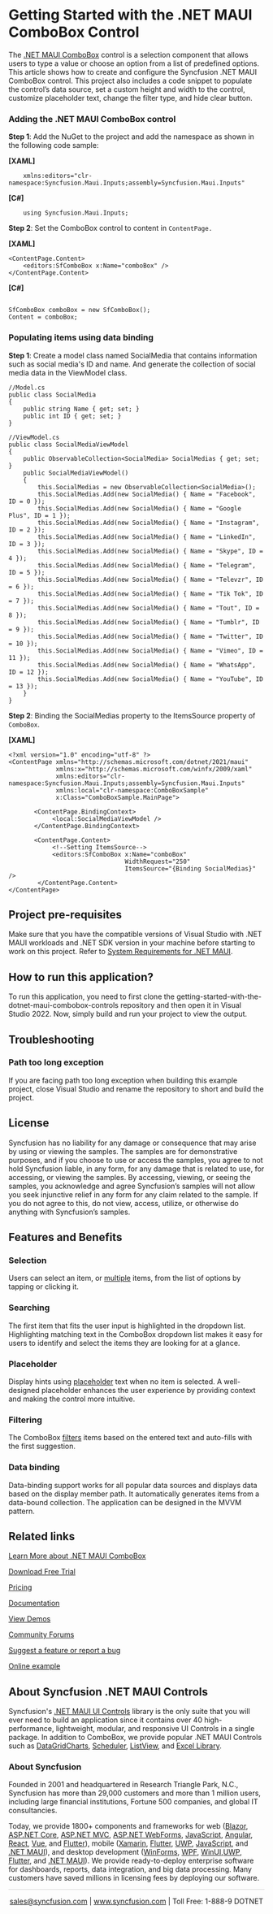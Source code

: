# Getting Started with the .NET MAUI ComboBox Control

The [.NET MAUI ComboBox](https://www.syncfusion.com/maui-controls/maui-combobox?utm_source=github&utm_medium=listing&utm_campaign=maui-combobox-github-samples) control is a selection component that allows users to type a value or choose an option from a list of predefined options. This article shows how to create and configure the Syncfusion .NET MAUI ComboBox control. This project also includes a code snippet to populate the control’s data source, set a custom height and width to the control, customize placeholder text, change the filter type, and hide clear button.

### Adding the .NET MAUI ComboBox control

**Step 1**: Add the NuGet to the project and add the namespace as shown in the following code sample:

**[XAML]**
```
    xmlns:editors="clr-namespace:Syncfusion.Maui.Inputs;assembly=Syncfusion.Maui.Inputs"
```	

**[C#]**
```
    using Syncfusion.Maui.Inputs;
```

**Step 2**: Set the ComboBox control to content in `ContentPage.`

**[XAML]**
```
<ContentPage.Content>    
    <editors:SfComboBox x:Name="comboBox" />
</ContentPage.Content>
```	

**[C#]**
```
          
SfComboBox comboBox = new SfComboBox(); 
Content = comboBox;  
```

### Populating items using data binding

**Step 1**: Create a model class named SocialMedia that contains information such as social media's ID and name. And generate the collection of social media data in the ViewModel class.

```
//Model.cs
public class SocialMedia
{
    public string Name { get; set; }
    public int ID { get; set; }
}

//ViewModel.cs
public class SocialMediaViewModel
{
    public ObservableCollection<SocialMedia> SocialMedias { get; set; }
    public SocialMediaViewModel()
    {
        this.SocialMedias = new ObservableCollection<SocialMedia>();
        this.SocialMedias.Add(new SocialMedia() { Name = "Facebook", ID = 0 });
        this.SocialMedias.Add(new SocialMedia() { Name = "Google Plus", ID = 1 });
        this.SocialMedias.Add(new SocialMedia() { Name = "Instagram", ID = 2 });
        this.SocialMedias.Add(new SocialMedia() { Name = "LinkedIn", ID = 3 });
        this.SocialMedias.Add(new SocialMedia() { Name = "Skype", ID = 4 });
        this.SocialMedias.Add(new SocialMedia() { Name = "Telegram", ID = 5 });
        this.SocialMedias.Add(new SocialMedia() { Name = "Televzr", ID = 6 });
        this.SocialMedias.Add(new SocialMedia() { Name = "Tik Tok", ID = 7 });
        this.SocialMedias.Add(new SocialMedia() { Name = "Tout", ID = 8 });
        this.SocialMedias.Add(new SocialMedia() { Name = "Tumblr", ID = 9 });
        this.SocialMedias.Add(new SocialMedia() { Name = "Twitter", ID = 10 });
        this.SocialMedias.Add(new SocialMedia() { Name = "Vimeo", ID = 11 });
        this.SocialMedias.Add(new SocialMedia() { Name = "WhatsApp", ID = 12 });
        this.SocialMedias.Add(new SocialMedia() { Name = "YouTube", ID = 13 });
    }
}
```

**Step 2**: Binding the SocialMedias property to the ItemsSource property of `ComboBox`.

**[XAML]**

```
<?xml version="1.0" encoding="utf-8" ?>
<ContentPage xmlns="http://schemas.microsoft.com/dotnet/2021/maui"
             xmlns:x="http://schemas.microsoft.com/winfx/2009/xaml"
             xmlns:editors="clr-namespace:Syncfusion.Maui.Inputs;assembly=Syncfusion.Maui.Inputs"
             xmlns:local="clr-namespace:ComboBoxSample"             
             x:Class="ComboBoxSample.MainPage">

       <ContentPage.BindingContext>
            <local:SocialMediaViewModel />
       </ContentPage.BindingContext>

       <ContentPage.Content>
            <!--Setting ItemsSource-->
            <editors:SfComboBox x:Name="comboBox" 
                                WidthRequest="250"
                                ItemsSource="{Binding SocialMedias}" />
        </ContentPage.Content>
</ContentPage>
```

## Project pre-requisites

Make sure that you have the compatible versions of Visual Studio with .NET MAUI workloads and .NET SDK version in your machine before starting to work on this project. Refer to [System Requirements for .NET MAUI](https://help.syncfusion.com/maui/system-requirements).

## How to run this application?

To run this application, you need to first clone the getting-started-with-the-dotnet-maui-combobox-controls repository and then open it in Visual Studio 2022. Now, simply build and run your project to view the output.

## <a name="troubleshooting"></a>Troubleshooting ##
### Path too long exception
If you are facing path too long exception when building this example project, close Visual Studio and rename the repository to short and build the project.

## License

Syncfusion has no liability for any damage or consequence that may arise by using or viewing the samples. The samples are for demonstrative purposes, and if you choose to use or access the samples, you agree to not hold Syncfusion liable, in any form, for any damage that is related to use, for accessing, or viewing the samples. By accessing, viewing, or seeing the samples, you acknowledge and agree Syncfusion’s samples will not allow you seek injunctive relief in any form for any claim related to the sample. If you do not agree to this, do not view, access, utilize, or otherwise do anything with Syncfusion’s samples.

## Features and Benefits

### Selection
Users can select an item, or [multiple](https://help.syncfusion.com/maui/combobox/selection#multiple-selection?utm_source=github&utm_medium=listing&utm_campaign=maui-combobox-github-samples) items, from the list of options by tapping or clicking it.

### Searching
The first item that fits the user input is highlighted in the dropdown list. Highlighting matching text in the ComboBox dropdown list makes it easy for users to identify and select the items they are looking for at a glance.

### Placeholder
Display hints using [placeholder](https://help.syncfusion.com/maui/combobox/ui-customization#placeholder?utm_source=github&utm_medium=listing&utm_campaign=maui-combobox-github-samples) text when no item is selected. A well-designed placeholder enhances the user experience by providing context and making the control more intuitive.

### Filtering
The ComboBox [filters](https://help.syncfusion.com/maui/combobox/filtering?utm_source=github&utm_medium=listing&utm_campaign=maui-combobox-github-samples) items based on the entered text and auto-fills with the first suggestion.

### Data binding
Data-binding support works for all popular data sources and displays data based on the display member path. It automatically generates items from a data-bound collection. The application can be designed in the MVVM pattern.

## Related links
[Learn More about .NET MAUI ComboBox](https://www.syncfusion.com/maui-controls/maui-combobox?utm_source=github&utm_medium=listing&utm_campaign=maui-combobox-github-samples)

[Download Free Trial](https://www.syncfusion.com/downloads/maui?utm_source=github&utm_medium=listing&utm_campaign=maui-combobox-github-samples)

[Pricing](https://www.syncfusion.com/sales/teamlicense?utm_source=github&utm_medium=listing&utm_campaign=maui-combobox-github-samples)

[Documentation](https://help.syncfusion.com/maui/combobox/getting-started?utm_source=github&utm_medium=listing&utm_campaign=maui-combobox-github-samples)

[View Demos](https://github.com/SyncfusionExamples/getting-started-with-the-dotnet-maui-combobox-control.git?utm_source=github&utm_medium=listing&utm_campaign=maui-combobox-github-samples)

[Community Forums](https://www.syncfusion.com/forums/maui?utm_source=github&utm_medium=listing&utm_campaign=maui-combobox-github-samples)

[Suggest a feature or report a bug](https://www.syncfusion.com/feedback/maui?utm_source=github&utm_medium=listing&utm_campaign=maui-combobox-github-samples)

[Online example](https://github.com/syncfusion/maui-demos/tree/master/MAUI/Inputs/SampleBrowser.Maui.Inputs/Samples/ComboBox?utm_source=github&utm_medium=listing&utm_campaign=maui-combobox-github-samples)

## About Syncfusion .NET MAUI Controls

Syncfusion's [.NET MAUI UI Controls](https://www.syncfusion.com/maui-controls?utm_source=github&utm_medium=listing&utm_campaign=maui-combobox-github-samples) library is the only suite that you will ever need to build an application since it contains over 40 high-performance, lightweight, modular, and responsive UI Controls in a single package. In addition to ComboBox, we provide popular .NET MAUI Controls such as [DataGrid](https://www.syncfusion.com/maui-controls/maui-datagrid?utm_source=github&utm_medium=listing&utm_campaign=maui-combobox-github-samples)[Charts](https://www.syncfusion.com/maui-controls/maui-cartesian-charts?utm_source=github&utm_medium=listing&utm_campaign=maui-combobox-github-samples), [Scheduler](https://www.syncfusion.com/maui-controls/maui-scheduler?utm_source=github&utm_medium=listing&utm_campaign=maui-combobox-github-samples), [ListView](https://www.syncfusion.com/maui-controls/maui-listview?utm_source=github&utm_medium=listing&utm_campaign=maui-combobox-github-samples), and [Excel Library](https://www.syncfusion.com/document-processing/excel-framework/maui?utm_source=github&utm_medium=listing&utm_campaign=maui-combobox-github-samples).

### About Syncfusion
Founded in 2001 and headquartered in Research Triangle Park, N.C., Syncfusion has more than 29,000 customers and more than 1 million users, including large financial institutions, Fortune 500 companies, and global IT consultancies.

Today, we provide 1800+ components and frameworks for web ([Blazor](https://www.syncfusion.com/blazor-components?utm_source=github&utm_medium=listing&utm_campaign=maui-combobox-github-samples), [ASP.NET Core](https://www.syncfusion.com/aspnet-core-ui-controls?utm_source=github&utm_medium=listing&utm_campaign=maui-combobox-github-samples), [ASP.NET MVC](https://www.syncfusion.com/aspnet-mvc-ui-controls?utm_source=github&utm_medium=listing&utm_campaign=maui-combobox-github-samples), [ASP.NET WebForms](https://www.syncfusion.com/jquery/aspnet-webforms-ui-controls?utm_source=github&utm_medium=listing&utm_campaign=maui-combobox-github-samples), [JavaScript](https://www.syncfusion.com/javascript-ui-controls?utm_source=github&utm_medium=listing&utm_campaign=maui-combobox-github-samples), [Angular](https://www.syncfusion.com/angular-components?utm_source=github&utm_medium=listing&utm_campaign=maui-combobox-github-samples), [React](https://www.syncfusion.com/react-components?utm_source=github&utm_medium=listing&utm_campaign=maui-combobox-github-samples), [Vue](https://www.syncfusion.com/vue-components?utm_source=github&utm_medium=listing&utm_campaign=maui-combobox-github-samples), and [Flutter](https://www.syncfusion.com/flutter-widgets?utm_source=github&utm_medium=listing&utm_campaign=maui-combobox-github-samples)), mobile ([Xamarin](https://www.syncfusion.com/xamarin-ui-controls?utm_source=github&utm_medium=listing&utm_campaign=maui-combobox-github-samples), [Flutter](https://www.syncfusion.com/flutter-widgets?utm_source=github&utm_medium=listing&utm_campaign=maui-combobox-github-samples), [UWP](https://www.syncfusion.com/uwp-ui-controls?utm_source=github&utm_medium=listing&utm_campaign=maui-combobox-github-samples), [JavaScript](https://www.syncfusion.com/javascript-ui-controls?utm_source=github&utm_medium=listing&utm_campaign=maui-combobox-github-samples), and [.NET MAUI](https://www.syncfusion.com/maui-controls?utm_source=github&utm_medium=listing&utm_campaign=maui-combobox-github-samples)), and desktop development ([WinForms](https://www.syncfusion.com/winforms-ui-controls?utm_source=github&utm_medium=listing&utm_campaign=maui-combobox-github-samples), [WPF](https://www.syncfusion.com/wpf-controls?utm_source=github&utm_medium=listing&utm_campaign=maui-combobox-github-samples), [WinUI](https://www.syncfusion.com/winui-controls?utm_source=github&utm_medium=listing&utm_campaign=maui-combobox-github-samples),[UWP](https://www.syncfusion.com/uwp-ui-controls?utm_source=github&utm_medium=listing&utm_campaign=maui-combobox-github-samples), [Flutter](https://www.syncfusion.com/flutter-widgets?utm_source=github&utm_medium=listing&utm_campaign=maui-combobox-github-samples), and [.NET MAUI](https://www.syncfusion.com/maui-controls?utm_source=github&utm_medium=listing&utm_campaign=maui-combobox-github-samples)). We provide ready-to-deploy enterprise software for dashboards, reports, data integration, and big data processing. Many customers have saved millions in licensing fees by deploying our software.

<hr style="height:0.3px;border:none;color:lightgrey;background-color:lightgrey;" />

<p align="center">
<a href="mailto:sales@syncfusion.com?Subject=Syncfusion .NET MAUI ComboBox - GitHub" target="_top">sales@syncfusion.com</a> | <a href="https://www.syncfusion.com?utm_source=github&utm_medium=listing&utm_campaign=maui-combobox-github-samples">www.syncfusion.com</a> | Toll Free: 1-888-9 DOTNET <br>
</p>
